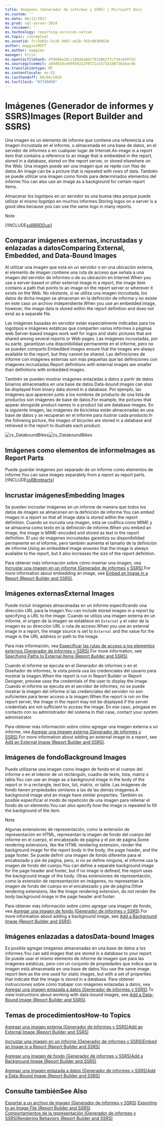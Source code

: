 ```yaml
---
title: Imágenes (Generador de informes y SSRS) | Microsoft Docs
ms.custom: ''
ms.date: 06/13/2017
ms.prod: sql-server-2014
ms.reviewer: ''
ms.technology: reporting-services-native
ms.topic: conceptual
ms.assetid: fcc2db5c-5c26-4607-ae2b-f65c80360536
author: maggiesMSFT
ms.author: maggies
manager: kfile
ms.openlocfilehash: 4f0840a10cc1082ba8dc7912862f7cf34c64972d
ms.sourcegitcommit: ad4d92dce894592a259721a1571b1d8736abacdb
ms.translationtype: MT
ms.contentlocale: es-ES
ms.lasthandoff: 08/04/2020
ms.locfileid: "87745050"
---
```

# <a name="images-report-builder-and-ssrs"></a><span data-ttu-id="96f55-102">Imágenes (Generador de informes y SSRS)</span><span class="sxs-lookup"><span data-stu-id="96f55-102">Images (Report Builder and SSRS)</span></span>
  <span data-ttu-id="96f55-103">Una imagen es un elemento de informe que contiene una referencia a una imagen incrustada en el informe, o almacenada en una base de datos, en el servidor de informes o en cualquier lugar de Internet.</span><span class="sxs-lookup"><span data-stu-id="96f55-103">An image is a report item that contains a reference to an image that is embedded in the report, stored in a database, stored on the report server, or stored elsewhere on the Web.</span></span> <span data-ttu-id="96f55-104">Una imagen puede ser una imagen que se repite con filas de datos.</span><span class="sxs-lookup"><span data-stu-id="96f55-104">An image can be a picture that is repeated with rows of data.</span></span> <span data-ttu-id="96f55-105">También se puede utilizar una imagen como fondo para determinados elementos del informe.</span><span class="sxs-lookup"><span data-stu-id="96f55-105">You can also use an image as a background for certain report items.</span></span>  
  
 <span data-ttu-id="96f55-106">Almacenar los logotipos en un servidor es una buena idea porque puede utilizar el mismo logotipo en muchos informes.</span><span class="sxs-lookup"><span data-stu-id="96f55-106">Storing logos on a server is a good idea because you can use the same logo in many reports.</span></span>  
  
> [!NOTE]  
>  [!INCLUDE[ssRBRDDup](../../includes/ssrbrddup-md.md)]  
  
##  <a name="comparing-external-embedded-and-data-bound-images"></a><a name="ComparingImages"></a> <span data-ttu-id="96f55-107">Comparar imágenes externas, incrustadas y enlazadas a datos</span><span class="sxs-lookup"><span data-stu-id="96f55-107">Comparing External, Embedded, and Data-Bound Images</span></span>  
 <span data-ttu-id="96f55-108">Al utilizar una imagen que está en un servidor o en una ubicación externa, el elemento de imagen contiene una ruta de acceso que señala a una imagen del servidor de informes o de su ubicación en Internet.</span><span class="sxs-lookup"><span data-stu-id="96f55-108">When you use a server-based or other external image in a report, the image item contains a path that points to an image on the report server or wherever it exists on the Web.</span></span> <span data-ttu-id="96f55-109">No obstante, si se utiliza una imagen incrustada, los datos de dicha imagen se almacenan en la definición de informe y no existe en este caso un archivo independiente.</span><span class="sxs-lookup"><span data-stu-id="96f55-109">When you use an embedded image, however, the image data is stored within the report definition and does not exist as a separate file.</span></span>  
  
 <span data-ttu-id="96f55-110">Las imágenes basadas en servidor están especialmente indicadas para los logotipos e imágenes estáticas que comparten varios informes o páginas web.</span><span class="sxs-lookup"><span data-stu-id="96f55-110">Server-based images work well for logos and static pictures that are shared among several reports or Web pages.</span></span> <span data-ttu-id="96f55-111">Las imágenes incrustadas, por su parte, garantizan una disponibilidad permanente en el informe, pero no se pueden compartir.</span><span class="sxs-lookup"><span data-stu-id="96f55-111">Embedded images ensure that the images are always available to the report, but they cannot be shared.</span></span> <span data-ttu-id="96f55-112">Las definiciones de informe con imágenes externas son más pequeñas que las definiciones con imágenes incrustadas.</span><span class="sxs-lookup"><span data-stu-id="96f55-112">Report definitions with external images are smaller than definitions with embedded images.</span></span>  
  
 <span data-ttu-id="96f55-113">También se pueden mostrar imágenes enlazadas a datos a partir de datos binarios almacenados en una base de datos.</span><span class="sxs-lookup"><span data-stu-id="96f55-113">Data-bound images can also be displayed from binary data stored in a database.</span></span> <span data-ttu-id="96f55-114">Por ejemplo, las imágenes que aparecen junto a los nombres de producto de una lista de productos son imágenes de base de datos.</span><span class="sxs-lookup"><span data-stu-id="96f55-114">For example, the pictures that appear alongside product names in a product list are database images.</span></span> <span data-ttu-id="96f55-115">En la siguiente imagen, las imágenes de bicicletas están almacenadas en una base de datos y se recuperan en el informe para ilustrar cada producto.</span><span class="sxs-lookup"><span data-stu-id="96f55-115">In the following picture, the images of bicycles are stored in a database and retrieved in the report to illustrate each product.</span></span>  
  
 <span data-ttu-id="96f55-116">![rs_DataboundBikes](../media/rs-databoundbikes.gif "rs_DataboundBikes")</span><span class="sxs-lookup"><span data-stu-id="96f55-116">![rs_DataboundBikes](../media/rs-databoundbikes.gif "rs_DataboundBikes")</span></span>  
  

  
##  <a name="images-as-report-parts"></a><a name="ImagesReportParts"></a> <span data-ttu-id="96f55-117">Imágenes como elementos de informe</span><span class="sxs-lookup"><span data-stu-id="96f55-117">Images as Report Parts</span></span>  
 <span data-ttu-id="96f55-118">Puede guardar imágenes por separado de un informe como elementos de informe.</span><span class="sxs-lookup"><span data-stu-id="96f55-118">You can save images separately from a report as report parts.</span></span> [!INCLUDE[ssRBrptparts](../../includes/ssrbrptparts-md.md)]  
  
 
  
##  <a name="embedding-images"></a><a name="EmbedImages"></a> <span data-ttu-id="96f55-119">Incrustar imágenes</span><span class="sxs-lookup"><span data-stu-id="96f55-119">Embedding Images</span></span>  
 <span data-ttu-id="96f55-120">Se pueden incrustar imágenes en un informe de manera que todos los datos de imagen se almacenen en la definición de informe.</span><span class="sxs-lookup"><span data-stu-id="96f55-120">You can embed images in a report so that all image data is stored within the report definition.</span></span> <span data-ttu-id="96f55-121">Cuando se incrusta una imagen, esta se codifica como MIME y se almacena como texto en la definición de informe.</span><span class="sxs-lookup"><span data-stu-id="96f55-121">When you embed an image, the image is MIME-encoded and stored as text in the report definition.</span></span> <span data-ttu-id="96f55-122">El uso de imágenes incrustadas garantiza su disponibilidad permanente en el informe, pero también aumenta el tamaño de la definición de informe.</span><span class="sxs-lookup"><span data-stu-id="96f55-122">Using an embedded image ensures that the image is always available to the report, but it also increases the size of the report definition.</span></span>  
  
 <span data-ttu-id="96f55-123">Para obtener más información sobre cómo insertar una imagen, vea [Incrustar una imagen en un informe &#40;Generador de informes y SSRS&#41;](embed-an-image-in-a-report-report-builder-and-ssrs.md).</span><span class="sxs-lookup"><span data-stu-id="96f55-123">For more information about embedding an image, see [Embed an Image in a Report &#40;Report Builder and SSRS&#41;](embed-an-image-in-a-report-report-builder-and-ssrs.md).</span></span>  
  

  
##  <a name="external-images"></a><a name="ExternalImages"></a> <span data-ttu-id="96f55-124">Imágenes externas</span><span class="sxs-lookup"><span data-stu-id="96f55-124">External Images</span></span>  
 <span data-ttu-id="96f55-125">Puede incluir imágenes almacenadas en un informe especificando una dirección URL para la imagen.</span><span class="sxs-lookup"><span data-stu-id="96f55-125">You can include stored images in a report by specifying a URL to the image.</span></span> <span data-ttu-id="96f55-126">Cuando se utiliza una imagen externa en un informe, el origen de la imagen se establece en `External` y el valor de la imagen es su dirección URL o ruta de acceso.</span><span class="sxs-lookup"><span data-stu-id="96f55-126">When you use an external image in a report, the image source is set to `External` and the value for the image is the URL address or path to the image.</span></span>  
  
 <span data-ttu-id="96f55-127">Para más información, vea [Especificar las rutas de acceso a los elementos externos &#40;Generador de informes y SSRS&#41;](specifying-paths-to-external-items-report-builder-and-ssrs.md).</span><span class="sxs-lookup"><span data-stu-id="96f55-127">For more information, see [Specifying Paths to External Items &#40;Report Builder and SSRS&#41;](specifying-paths-to-external-items-report-builder-and-ssrs.md).</span></span>  
  
 <span data-ttu-id="96f55-128">Cuando el informe se ejecuta en el Generador de informes o en el Diseñador de informes, la vista previa usa las credenciales del usuario para mostrar la imagen.</span><span class="sxs-lookup"><span data-stu-id="96f55-128">When the report is run in Report Builder or Report Designer, preview uses the credentials of the user to display the image.</span></span> <span data-ttu-id="96f55-129">Cuando el informe se ejecuta en el servidor de informes, no se puede mostrar la imagen del informe si las credenciales del servidor no son suficientes para tener acceso a la imagen.</span><span class="sxs-lookup"><span data-stu-id="96f55-129">When the report is run on the report server, the image in the report may not be displayed if the server credentials are not sufficient to access the image.</span></span> <span data-ttu-id="96f55-130">En ese caso, póngase en contacto con su administrador del sistema.</span><span class="sxs-lookup"><span data-stu-id="96f55-130">In that case, contact your system administrator.</span></span>  
  
 <span data-ttu-id="96f55-131">Para obtener más información sobre cómo agregar una imagen externa a un informe, vea [Agregar una imagen externa &#40;Generador de informes y SSRS&#41;](add-an-external-image-report-builder-and-ssrs.md).</span><span class="sxs-lookup"><span data-stu-id="96f55-131">For more information about adding an external image to a report, see [Add an External Image &#40;Report Builder and SSRS&#41;](add-an-external-image-report-builder-and-ssrs.md).</span></span>  
  
 
  
##  <a name="background-images"></a><a name="BackgroundImages"></a> <span data-ttu-id="96f55-132">Imágenes de fondo</span><span class="sxs-lookup"><span data-stu-id="96f55-132">Background Images</span></span>  
 <span data-ttu-id="96f55-133">Puede utilizarse una imagen como imagen de fondo en el cuerpo del informe o en el interior de un rectángulo, cuadro de texto, lista, matriz o tabla.</span><span class="sxs-lookup"><span data-stu-id="96f55-133">You can use an image as a background image in the body of the report or in a rectangle, text box, list, matrix, or table.</span></span> <span data-ttu-id="96f55-134">Las imágenes de fondo tienen propiedades similares a las de las demás imágenes.</span><span class="sxs-lookup"><span data-stu-id="96f55-134">A background image and an image have similar properties.</span></span> <span data-ttu-id="96f55-135">También es posible especificar el modo de repetición de una imagen para rellenar el fondo de un elemento.</span><span class="sxs-lookup"><span data-stu-id="96f55-135">You can also specify how the image is repeated to fill the background of the item.</span></span>  
  
> [!NOTE]  
>  <span data-ttu-id="96f55-136">Algunas extensiones de representación, como la extensión de representación en HTML, representan la imagen de fondo del cuerpo del informe en el cuerpo, el encabezado de página y el pie de página.</span><span class="sxs-lookup"><span data-stu-id="96f55-136">Some rendering extensions, like the HTML rendering extension, render the background image for the report body in the body, the page header, and the page footer.</span></span> <span data-ttu-id="96f55-137">Se puede definir una imagen de fondo diferente para el encabezado y pie de página, pero, si no se define ninguna, el informe usa la imagen de fondo del cuerpo.</span><span class="sxs-lookup"><span data-stu-id="96f55-137">You can define a separate background image for the page header and footer, but if no image is defined, the report uses the background image of the body.</span></span> <span data-ttu-id="96f55-138">Otras extensiones de representación, como la extensión de representación en imágenes, no representan la imagen de fondo del cuerpo en el encabezado y pie de página.</span><span class="sxs-lookup"><span data-stu-id="96f55-138">Other rendering extensions, like the Image rendering extension, do not render the body background image in the page header and footer.</span></span>  
  
 <span data-ttu-id="96f55-139">Para obtener más información sobre cómo agregar una imagen de fondo, vea [Agregar una imagen de fondo &#40;Generador de informes y SSRS&#41;](add-a-background-image-report-builder-and-ssrs.md).</span><span class="sxs-lookup"><span data-stu-id="96f55-139">For more information about adding a background image, see [Add a Background Image &#40;Report Builder and SSRS&#41;](add-a-background-image-report-builder-and-ssrs.md).</span></span>  
  
 
  
##  <a name="data-bound-images"></a><a name="DataboundImages"></a> <span data-ttu-id="96f55-140">Imágenes enlazadas a datos</span><span class="sxs-lookup"><span data-stu-id="96f55-140">Data-bound Images</span></span>  
 <span data-ttu-id="96f55-141">Es posible agregar imágenes almacenadas en una base de datos a los informes.</span><span class="sxs-lookup"><span data-stu-id="96f55-141">You can add images that are stored in a database to your report.</span></span> <span data-ttu-id="96f55-142">Se puede usar el mismo elemento de informe de imagen que para las imágenes estáticas, pero con un conjunto de propiedades que indica que la imagen está almacenada en una base de datos.</span><span class="sxs-lookup"><span data-stu-id="96f55-142">You use the same image report item as the one used for static images, but with a set of properties that indicate that the image is stored in a database.</span></span> <span data-ttu-id="96f55-143">Para obtener instrucciones sobre cómo trabajar con imágenes enlazadas a datos, vea [Agregar una imagen enlazada a datos &#40;Generador de informes y SSRS&#41;](add-a-data-bound-image-report-builder-and-ssrs.md).</span><span class="sxs-lookup"><span data-stu-id="96f55-143">To view instructions about working with data-bound images, see [Add a Data-Bound Image &#40;Report Builder and SSRS&#41;](add-a-data-bound-image-report-builder-and-ssrs.md).</span></span>  
  

  
##  <a name="how-to-topics"></a><a name="HowTo"></a> <span data-ttu-id="96f55-144">Temas de procedimientos</span><span class="sxs-lookup"><span data-stu-id="96f55-144">How-to Topics</span></span>  
 [<span data-ttu-id="96f55-145">Agregar una imagen externa &#40;Generador de informes y SSRS&#41;</span><span class="sxs-lookup"><span data-stu-id="96f55-145">Add an External Image &#40;Report Builder and SSRS&#41;</span></span>](add-an-external-image-report-builder-and-ssrs.md)  
  
 [<span data-ttu-id="96f55-146">Incrustar una imagen en un informe &#40;Generador de informes y SSRS&#41;</span><span class="sxs-lookup"><span data-stu-id="96f55-146">Embed an Image in a Report &#40;Report Builder and SSRS&#41;</span></span>](embed-an-image-in-a-report-report-builder-and-ssrs.md)  
  
 [<span data-ttu-id="96f55-147">Agregar una imagen de fondo &#40;Generador de informes y SSRS&#41;</span><span class="sxs-lookup"><span data-stu-id="96f55-147">Add a Background Image &#40;Report Builder and SSRS&#41;</span></span>](add-a-background-image-report-builder-and-ssrs.md)  
  
 [<span data-ttu-id="96f55-148">Agregar una imagen enlazada a datos &#40;Generador de informes y SSRS&#41;</span><span class="sxs-lookup"><span data-stu-id="96f55-148">Add a Data-Bound Image &#40;Report Builder and SSRS&#41;</span></span>](add-a-data-bound-image-report-builder-and-ssrs.md)  
  
  
  
## <a name="see-also"></a><span data-ttu-id="96f55-149">Consulte también</span><span class="sxs-lookup"><span data-stu-id="96f55-149">See Also</span></span>  
 <span data-ttu-id="96f55-150">[Exportar a un archivo de imagen &#40;Generador de informes y SSRS&#41;](../report-builder/exporting-to-an-image-file-report-builder-and-ssrs.md) </span><span class="sxs-lookup"><span data-stu-id="96f55-150">[Exporting to an Image File &#40;Report Builder and SSRS&#41;](../report-builder/exporting-to-an-image-file-report-builder-and-ssrs.md) </span></span>  
 [<span data-ttu-id="96f55-151">Comportamientos de la representación &#40;Generador de informes y SSRS&#41;</span><span class="sxs-lookup"><span data-stu-id="96f55-151">Rendering Behaviors &#40;Report Builder  and SSRS&#41;</span></span>](rendering-behaviors-report-builder-and-ssrs.md)  
  
  
